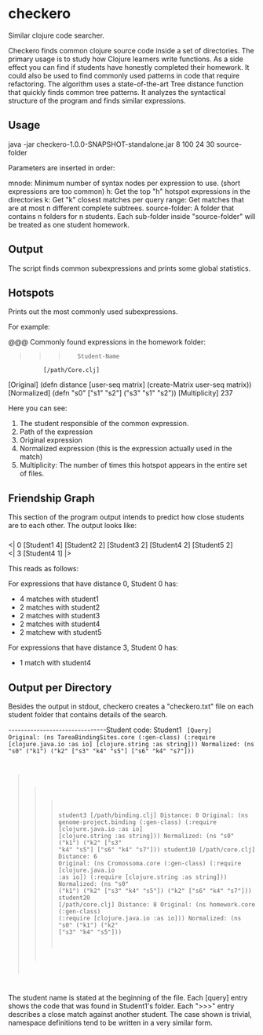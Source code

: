 checkero
========

Similar clojure code searcher.

Checkero finds common clojure source code inside a set of directories.
The primary usage is to study how Clojure learners write functions.
As a side effect you can find if students have honestly completed their
homework. It could also be used to find commonly used patterns in code
that require refactoring. The algorithm uses a state-of-the-art
Tree distance function that quickly finds common tree patterns. 
It analyzes the syntactical structure of the program and finds similar
expressions. 


Usage
-----

   java -jar checkero-1.0.0-SNAPSHOT-standalone.jar 8 100 24 30 source-folder

   Parameters are inserted in order:

   mnode: Minimum number of syntax nodes per expression to use. (short expressions are too common) 
   h: Get the top "h" hotspot expressions in the directories
   k: Get "k" closest matches per query
   range: Get matches that are at most n different complete subtrees. 
   source-folder: A folder that contains n folders for n students. 
                  Each sub-folder inside "source-folder" will be treated 
                  as one student homework.


Output
------

The script finds common subexpressions and prints some global statistics.

Hotspots
--------

Prints out the most commonly used subexpressions.

For example:

  @@@ Commonly found expressions in the homework folder:
  >>>        Student-Name
              [/path/Core.clj]
  [Original]   (defn distance [user-seq matrix] (create-Matrix user-seq matrix))
  [Normalized] (defn "s0" ["s1" "s2"] ("s3" "s1" "s2"))
  [Multiplicity]    237

Here you can see:
1) The student responsible of the common expression.
2) Path of the expression
3) Original expression
4) Normalized expression (this is the expression actually used in the match)
5) Multiplicity: The number of times this hotspot appears in the entire set of files.


Friendship Graph
----------------

This section of the program output intends to predict how
close students are to each other. The output looks like:

  ###  <Student0>
  <| 0 [Student1 4] [Student2 2] [Student3 2] [Student4 2] [Student5 2]                                                                 
  <| 3 [Student4 1] |>

This reads as follows: 

For expressions that have distance 0, Student 0 has:

* 4 matches with student1
* 2 matches with student2
* 2 matches with student3
* 2 matches with student4
* 2 matchew with student5

For expressions that have distance 3, Student 0 has:

* 1 match with student4


Output per Directory
--------------------


Besides the output in stdout, checkero creates a "checkero.txt" file on each student folder that
contains details of the search. 

  -------------------------------Student code: Student1
<code>
  [Query]
  Original:   (ns TareaBindingSites.core (:gen-class) (:require [clojure.java.io :as io] [clojure.string :as string]))
  Normalized: (ns "s0" ("k1") ("k2" ["s3" "k4" "s5"] ["s6" "k4" "s7"]))
  >>> student3 [/path/binding.clj]
  Distance:   0
  Original:   (ns genome-project.binding (:gen-class) (:require [clojure.java.io :as io] [clojure.string :as string]))
  Normalized: (ns "s0" ("k1") ("k2" ["s3" "k4" "s5"] ["s6" "k4" "s7"]))
  >>> student10 [/path/core.clj]
  Distance:   6
  Original:   (ns Cromossoma.core (:gen-class) (:require [clojure.java.io :as io]) (:require [clojure.string :as string]))
  Normalized: (ns "s0" ("k1") ("k2" ["s3" "k4" "s5"]) ("k2" ["s6" "k4" "s7"]))
  >>> student20 [/path/core.clj]
  Distance:   8
  Original:   (ns homework.core (:gen-class) (:require [clojure.java.io :as io]))
  Normalized: (ns "s0" ("k1") ("k2" ["s3" "k4" "s5"]))
</code>

The student name is stated at the beginning of the file.
Each [query] entry shows the code that was found in Student1's folder.
Each ">>>" entry describes a close match against another student. 
The case shown is trivial, namespace definitions tend to be written in a very
similar form. 
